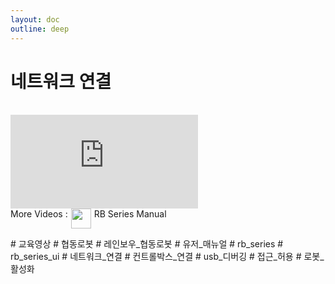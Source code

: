 ```yaml
---
layout: doc
outline: deep
---
```


# 네트워크 연결

<br>

<iframe class="video-resources"
src="https://www.youtube.com/embed/8Pxfg7Qf0BY?si=xNTtADqmFRnBLCsO" 
title="UI Screen Layout" 
frameborder="0" 
allow="accelerometer; autoplay; clipboard-write; encrypted-media; gyroscope; picture-in-picture; web-share" 
referrerpolicy="strict-origin-when-cross-origin" 
allowfullscreen>
</iframe>

<br>

<div class="more-videos-info">
  <span>More Videos : </span>
  <img src="/youtube_64.png" width=32 height=32 />
  <a href="https://www.youtube.com/playlist?list=PLa7dlfy7PJ2w79uPRvhXDd61yqKZtpVdc" target="_blank">
    RB Series Manual
  </a>
</div>

\# 교육영상
\# 협동로봇
\# 레인보우\_협동로봇
\# 유저\_매뉴얼
\# rb_series
\# rb_series_ui
\# 네트워크\_연결
\# 컨트롤박스\_연결
\# usb\_디버깅
\# 접근\_허용
\# 로봇\_활성화

<style scoped>
img {
  margin: 0 5px;
}

a {
  text-decoration: none;
}

.more-videos-info {
  display: flex;
}
</style>
